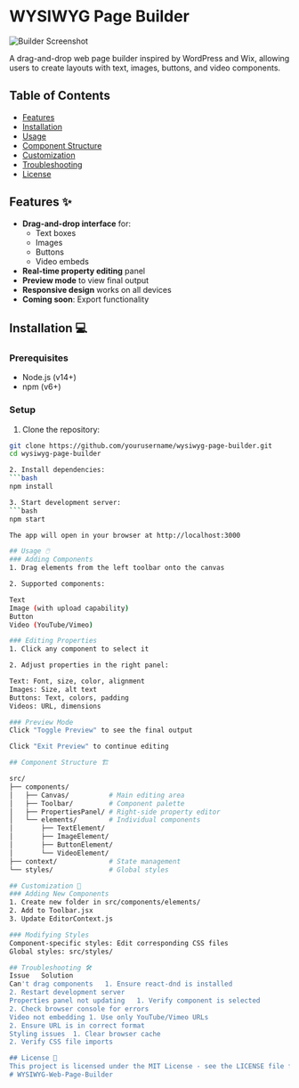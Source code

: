# WYSIWYG Page Builder

![Builder Screenshot](screenshot.png) <!-- Add a screenshot if available -->

A drag-and-drop web page builder inspired by WordPress and Wix, allowing users to create layouts with text, images, buttons, and video components.

## Table of Contents
- [Features](#features)
- [Installation](#installation)
- [Usage](#usage)
- [Component Structure](#component-structure)
- [Customization](#customization)
- [Troubleshooting](#troubleshooting)
- [License](#license)

## Features ✨
- **Drag-and-drop interface** for:
  - Text boxes
  - Images
  - Buttons 
  - Video embeds
- **Real-time property editing** panel
- **Preview mode** to view final output
- **Responsive design** works on all devices
- **Coming soon**: Export functionality

## Installation 💻

### Prerequisites
- Node.js (v14+)
- npm (v6+)

### Setup
1. Clone the repository:
```bash
git clone https://github.com/yourusername/wysiwyg-page-builder.git
cd wysiwyg-page-builder

2. Install dependencies:
```bash
npm install

3. Start development server:
```bash
npm start

The app will open in your browser at http://localhost:3000

## Usage 🖱️
### Adding Components
1. Drag elements from the left toolbar onto the canvas

2. Supported components:

Text
Image (with upload capability)
Button
Video (YouTube/Vimeo)

### Editing Properties
1. Click any component to select it

2. Adjust properties in the right panel:

Text: Font, size, color, alignment
Images: Size, alt text
Buttons: Text, colors, padding
Videos: URL, dimensions

### Preview Mode
Click "Toggle Preview" to see the final output

Click "Exit Preview" to continue editing

## Component Structure 🏗️

src/
├── components/
│   ├── Canvas/          # Main editing area
│   ├── Toolbar/         # Component palette
│   ├── PropertiesPanel/ # Right-side property editor
│   └── elements/        # Individual components
│       ├── TextElement/
│       ├── ImageElement/
│       ├── ButtonElement/
│       └── VideoElement/
├── context/             # State management
└── styles/              # Global styles

## Customization 🎨
### Adding New Components
1. Create new folder in src/components/elements/
2. Add to Toolbar.jsx
3. Update EditorContext.js

### Modifying Styles
Component-specific styles: Edit corresponding CSS files
Global styles: src/styles/

## Troubleshooting 🛠️
Issue	Solution
Can't drag components	1. Ensure react-dnd is installed
2. Restart development server
Properties panel not updating	1. Verify component is selected
2. Check browser console for errors
Video not embedding	1. Use only YouTube/Vimeo URLs
2. Ensure URL is in correct format
Styling issues	1. Clear browser cache
2. Verify CSS file imports

## License 📄
This project is licensed under the MIT License - see the LICENSE file for details.
# WYSIWYG-Web-Page-Builder
